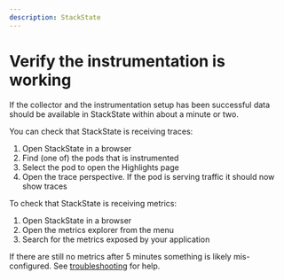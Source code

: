 ```yaml
---
description: StackState
---
```


# Verify the instrumentation is working

If the collector and the instrumentation setup has been successful data should be available in StackState within about a minute or two. 

You can check that StackState is receiving traces:

1. Open StackState in a browser
2. Find (one of) the pods that is instrumented
3. Select the pod to open the Highlights page
4. Open the trace perspective. If the pod is serving traffic it should now show traces

To check that StackState is receiving metrics:

1. Open StackState in a browser
2. Open the metrics explorer from the menu
3. Search for the metrics exposed by your application

If there are still no metrics after 5 minutes something is likely mis-configured. See [troubleshooting](../troubleshooting.md) for help.